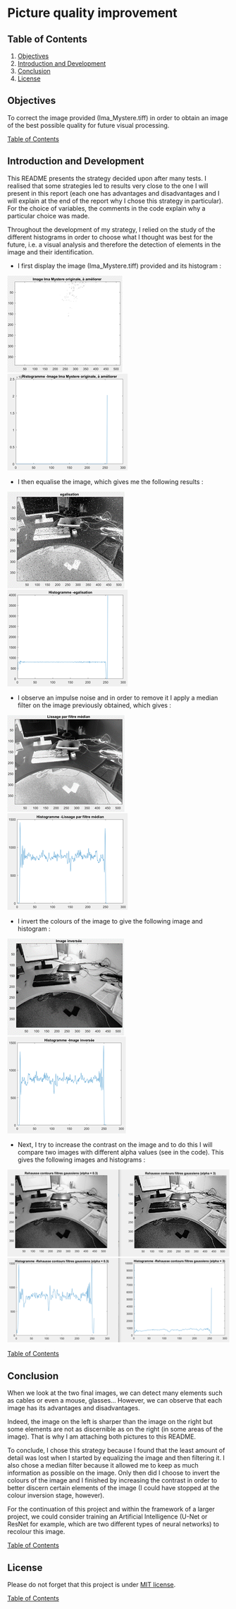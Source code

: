 # Picture quality improvement

<a name="table_of_contents"/>

## Table of Contents
1. [Objectives](#objectives_)
2. [Introduction and Development](#introduction_)
3. [Conclusion](#conclusion_)
4. [License](#license_) 



<a name="objectives_"/>

## Objectives

To correct the image provided (Ima_Mystere.tiff) in order to obtain an image of the best possible quality for future visual processing.

[Table of Contents](#table_of_contents)
<a name="introduction_"/>

## Introduction and Development

This README presents the strategy decided upon after many tests.  I realised that some strategies led to results very close to the one I will present in this report (each one has advantages and disadvantages and I will explain at the end of the report why I chose this strategy in particular). For the choice of variables, the comments in the code explain why a particular choice was made.

Throughout the development of my strategy, I relied on the study of the different histograms in order to choose what I thought was best for the future, i.e. a visual analysis and therefore the detection of elements in the image and their identification.

* I first display the image (Ima_Mystere.tiff) provided and its histogram :

![alt text](https://github.com/Clerbout-Francois/Picture_quality_improvement/blob/main/Image1.png?raw=true)
![alt text](https://github.com/Clerbout-Francois/Picture_quality_improvement/blob/main/Image2.png?raw=true)

* I then equalise the image, which gives me the following results :

![alt text](https://github.com/Clerbout-Francois/Picture_quality_improvement/blob/main/Image3.png?raw=true)
![alt text](https://github.com/Clerbout-Francois/Picture_quality_improvement/blob/main/Image4.png?raw=true)

* I observe an impulse noise and in order to remove it I apply a median filter on the image previously obtained, which gives :

![alt text](https://github.com/Clerbout-Francois/Picture_quality_improvement/blob/main/Image5.png?raw=true)
![alt text](https://github.com/Clerbout-Francois/Picture_quality_improvement/blob/main/Image6.png?raw=true)

* I invert the colours of the image to give the following image and histogram :

![alt text](https://github.com/Clerbout-Francois/Picture_quality_improvement/blob/main/Image7.png?raw=true)
![alt text](https://github.com/Clerbout-Francois/Picture_quality_improvement/blob/main/Image8.png?raw=true)

* Next, I try to increase the contrast on the image and to do this I will compare two images with different alpha values (see in the code). This gives the following images and histograms :

![alt text](https://github.com/Clerbout-Francois/Picture_quality_improvement/blob/main/Image9.png?raw=true)
![alt text](https://github.com/Clerbout-Francois/Picture_quality_improvement/blob/main/Image10.png?raw=true)

[Table of Contents](#table_of_contents)
<a name="conclusion_"/>

## Conclusion 

When we look at the two final images, we can detect many elements such as cables or even a mouse, glasses... However, we can observe that each image has its advantages and disadvantages.

Indeed, the image on the left is sharper than the image on the right but some elements are not as discernible as on the right (in some areas of the image). That is why I am attaching both pictures to this README.

To conclude, I chose this strategy because I found that the least amount of detail was lost when I started by equalizing the image and then filtering it. I also chose a median filter because it allowed me to keep as much information as possible on the image. Only then did I choose to invert the colours of the image and I finished by increasing the contrast in order to better discern certain elements of the image (I could have stopped at the colour inversion stage, however).

For the continuation of this project and within the framework of a larger project, we could consider training an Artificial Intelligence (U-Net or ResNet for example, which are two different types of neural networks) to recolour this image.

[Table of Contents](#table_of_contents)
<a name="license_"/>

## License

Please do not forget that this project is under [MIT license](https://choosealicense.com/licenses/mit/).



[Table of Contents](#table_of_contents)
